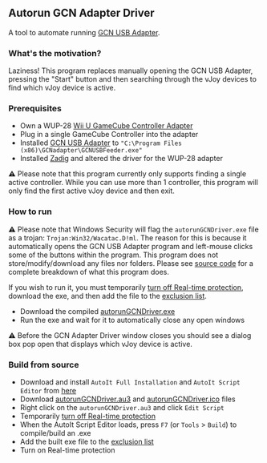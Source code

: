 ## Autorun GCN Adapter Driver

A tool to automate running [GCN USB Adapter](https://bitbucket.org/elmassivo/gcn-usb-adapter/src/master/).

### What's the motivation?

Laziness! This program replaces manually opening the GCN USB Adapter, pressing the "Start" button and then searching through the vJoy devices to find which vJoy device is active.

### Prerequisites

- Own a WUP-28 [Wii U GameCube Controller Adapter](https://i.imgur.com/ybzhXjD.jpg)
- Plug in a single GameCube Controller into the adapter
- Installed [GCN USB Adapter](https://bitbucket.org/elmassivo/gcn-usb-adapter/downloads/WiiU-UsbSetup%202015-09-02.exe) to `"C:\Program Files (x86)\GCNadapter\GCNUSBFeeder.exe"`
- Installed [Zadig](https://zadig.akeo.ie/) and altered the driver for the WUP-28 adapter

⚠️ Please note that this program currently only supports finding a single active controller. While you can use more than 1 controller, this program will only find the first active vJoy device and then exit.

### How to run

⚠️ Please note that Windows Security will flag the `autorunGCNDriver.exe` file as a trojan: `Trojan:Win32/Wacatac.D!ml`. The reason for this is because it automatically opens the GCN USB Adapter program and left-mouse clicks some of the buttons within the program. This program does not store/modify/download any files nor folders. Please see [source code](https://github.com/mattcarlotta/autorunGCNDriver/blob/main/autorunGCNDriver.au3) for a complete breakdown of what this program does.

If you wish to run it, you must temporarily [turn off Real-time protection](https://www.cyber.gov.au/acsc/view-all-content/guidance/turn-real-time-protection-windows-10), download the exe, and then add the file to the [exclusion list](https://support.microsoft.com/en-us/windows/add-an-exclusion-to-windows-security-811816c0-4dfd-af4a-47e4-c301afe13b26).

- Download the compiled [autorunGCNDriver.exe](https://raw.githubusercontent.com/mattcarlotta/autorunGCNDriver/main/autorunGCNDriver-v1.exe)
- Run the exe and wait for it to automatically close any open windows

⚠️ Before the GCN Adapter Driver window closes you should see a dialog box pop open that displays which vJoy device is active.

### Build from source

- Download and install `AutoIt Full Installation` and `AutoIt Script Editor` from [here](https://www.autoitscript.com/site/autoit/downloads/)
- Download [autorunGCNDriver.au3](https://raw.githubusercontent.com/mattcarlotta/autorunGCNDriver/main/autorunGCNDriver.au3) and [autorunGCNDriver.ico](https://raw.githubusercontent.com/mattcarlotta/autorunGCNDriver/main/autorunGCNDriver.ico) files
- Right click on the `autorunGCNDriver.au3` and click `Edit Script`
- Temporarily [turn off Real-time protection](https://www.cyber.gov.au/acsc/view-all-content/guidance/turn-real-time-protection-windows-10)
- When the AutoIt Script Editor loads, press `F7` (or `Tools` > `Build`) to compile/build an .exe
- Add the built exe file to the [exclusion list](https://support.microsoft.com/en-us/windows/add-an-exclusion-to-windows-security-811816c0-4dfd-af4a-47e4-c301afe13b26)
- Turn on Real-time protection
